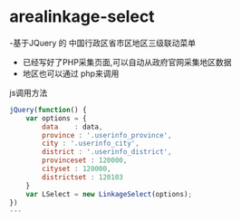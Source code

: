 # arealinkage-select

 -基于JQuery 的 中国行政区省市区地区三级联动菜单
- 已经写好了PHP采集页面,可以自动从政府官网采集地区数据
- 地区也可以通过 php来调用



js调用方法
```js
jQuery(function() {
	var options	= {
		data	: data,
		province : '.userinfo_province',
		city : '.userinfo_city',
		district : '.userinfo_district',
		provinceset : 120000,
		cityset : 120000,
		districtset : 120103
	}
	var LSelect = new LinkageSelect(options);
})
---
